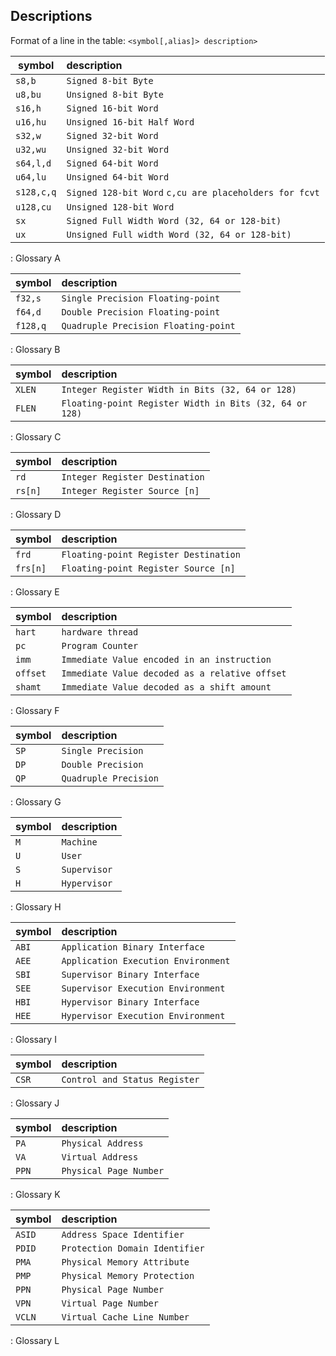 ## Descriptions

Format of a line in the table:
`<symbol[,alias]> description>`

| symbol        | description                                             |
|---------------|:--------------------------------------------------------|
| `s8,b`        | `Signed 8-bit Byte`                                     |
| `u8,bu`       | `Unsigned 8-bit Byte`                                   |
| `s16,h`       | `Signed 16-bit Word`                                    |
| `u16,hu`      | `Unsigned 16-bit Half Word`                             |
| `s32,w`       | `Signed 32-bit Word`                                    |
| `u32,wu`      | `Unsigned 32-bit Word`                                  |
| `s64,l,d`     | `Signed 64-bit Word`                                    |
| `u64,lu`      | `Unsigned 64-bit Word`                                  |
| `s128,c,q`    | `Signed 128-bit Word` `c,cu are placeholders for fcvt`  |
| `u128,cu`     | `Unsigned 128-bit Word`                                 |
| `sx`          | `Signed Full Width Word (32, 64 or 128-bit)`            |
| `ux`          | `Unsigned Full width Word (32, 64 or 128-bit)`          |
: Glossary A

| symbol        | description                                             |
|---------------|:--------------------------------------------------------|
| `f32,s`       | `Single Precision Floating-point`                       |
| `f64,d`       | `Double Precision Floating-point`                       |
| `f128,q`      | `Quadruple Precision Floating-point`                    |
: Glossary B

| symbol        | description                                             |
|---------------|:--------------------------------------------------------|
| `XLEN`        | `Integer Register Width in Bits (32, 64 or 128)`        |
| `FLEN`        | `Floating-point Register Width in Bits (32, 64 or 128)` |
: Glossary C

| symbol        | description                                             |
|---------------|:--------------------------------------------------------|
| `rd`          | `Integer Register Destination`                          |
| `rs[n]`       | `Integer Register Source [n]`                           |
: Glossary D

| symbol        | description                                             |
|---------------|:--------------------------------------------------------|
| `frd`         | `Floating-point Register Destination`                   |
| `frs[n]`      | `Floating-point Register Source [n]`                    |
: Glossary E

| symbol        | description                                             |
|---------------|:--------------------------------------------------------|
| `hart`        | `hardware thread`                                       |
| `pc`          | `Program Counter`                                       |
| `imm`         | `Immediate Value encoded in an instruction`             |
| `offset`      | `Immediate Value decoded as a relative offset`          |
| `shamt`       | `Immediate Value decoded as a shift amount`             |
: Glossary F

| symbol        | description                                             |
|---------------|:--------------------------------------------------------|
| `SP`          | `Single Precision`                                      |
| `DP`          | `Double Precision`                                      |
| `QP`          | `Quadruple Precision`                                   |
: Glossary G

| symbol        | description                                             |
|---------------|:--------------------------------------------------------|
| `M`           | `Machine`                                               |
| `U`           | `User`                                                  |
| `S`           | `Supervisor`                                            |
| `H`           | `Hypervisor`                                            |
: Glossary H

| symbol        | description                                             |
|---------------|:--------------------------------------------------------|
| `ABI`         | `Application Binary Interface`                          |
| `AEE`         | `Application Execution Environment`                     |
| `SBI`         | `Supervisor Binary Interface`                           |
| `SEE`         | `Supervisor Execution Environment`                      |
| `HBI`         | `Hypervisor Binary Interface`                           |
| `HEE`         | `Hypervisor Execution Environment`                      |
: Glossary I

| symbol        | description                                             |
|---------------|:--------------------------------------------------------|
| `CSR`         | `Control and Status Register`                           |
: Glossary J

| symbol        | description                                             |
|---------------|:--------------------------------------------------------|
| `PA`          | `Physical Address`                                      |
| `VA`          | `Virtual Address`                                       |
| `PPN`         | `Physical Page Number`                                  |
: Glossary K

| symbol        | description                                             |
|---------------|:--------------------------------------------------------|
| `ASID`        | `Address Space Identifier`                              |
| `PDID`        | `Protection Domain Identifier`                          |
| `PMA`         | `Physical Memory Attribute`                             |
| `PMP`         | `Physical Memory Protection`                            |
| `PPN`         | `Physical Page Number`                                  |
| `VPN`         | `Virtual Page Number`                                   |
| `VCLN`        | `Virtual Cache Line Number`                             |
: Glossary L
